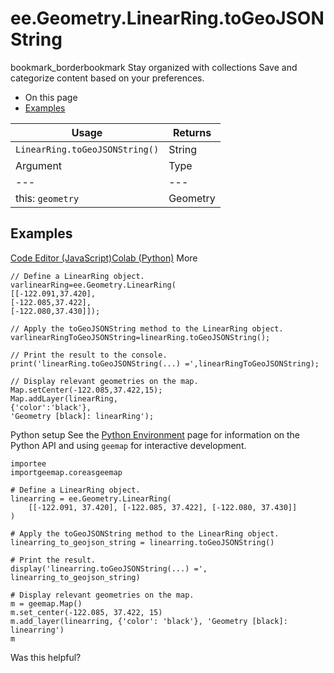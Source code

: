  
#  ee.Geometry.LinearRing.toGeoJSONString
bookmark_borderbookmark Stay organized with collections  Save and categorize content based on your preferences.
  * On this page
  * [Examples](https://developers.google.com/earth-engine/apidocs/ee-geometry-linearring-togeojsonstring#examples)


Usage | Returns  
---|---  
`LinearRing.toGeoJSONString()` | String  
Argument | Type | Details  
---|---|---  
this: `geometry` | Geometry | The Geometry instance.  
## Examples
[Code Editor (JavaScript)](https://developers.google.com/earth-engine/apidocs/ee-geometry-linearring-togeojsonstring#code-editor-javascript-sample)[Colab (Python)](https://developers.google.com/earth-engine/apidocs/ee-geometry-linearring-togeojsonstring#colab-python-sample) More
```
// Define a LinearRing object.
varlinearRing=ee.Geometry.LinearRing(
[[-122.091,37.420],
[-122.085,37.422],
[-122.080,37.430]]);

// Apply the toGeoJSONString method to the LinearRing object.
varlinearRingToGeoJSONString=linearRing.toGeoJSONString();

// Print the result to the console.
print('linearRing.toGeoJSONString(...) =',linearRingToGeoJSONString);

// Display relevant geometries on the map.
Map.setCenter(-122.085,37.422,15);
Map.addLayer(linearRing,
{'color':'black'},
'Geometry [black]: linearRing');
```
Python setup
See the [ Python Environment](https://developers.google.com/earth-engine/guides/python_install) page for information on the Python API and using `geemap` for interactive development.
```
importee
importgeemap.coreasgeemap
```
```
# Define a LinearRing object.
linearring = ee.Geometry.LinearRing(
    [[-122.091, 37.420], [-122.085, 37.422], [-122.080, 37.430]]
)

# Apply the toGeoJSONString method to the LinearRing object.
linearring_to_geojson_string = linearring.toGeoJSONString()

# Print the result.
display('linearring.toGeoJSONString(...) =', linearring_to_geojson_string)

# Display relevant geometries on the map.
m = geemap.Map()
m.set_center(-122.085, 37.422, 15)
m.add_layer(linearring, {'color': 'black'}, 'Geometry [black]: linearring')
m
```

Was this helpful?
